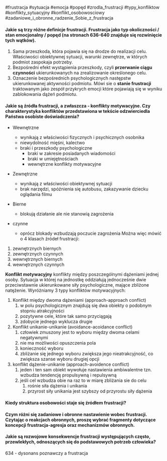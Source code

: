 
#frustracja #sytuacja #emocja #popęd #zrodla_frustracji #typy_konfliktow #konflikty_sytuacyjny #konflikt_osobowosciowy #zadaniowe_i_obronne_radzenie_Sobie_z_frustracja

#### Jakie są trzy różne definicje frustracji. **Frustracja jako typ okoliczności / stan emocjonalny / popęd** (na stronach 636-640 znajduje się rozwinięcie tych wątków).
1. Sama przeszkoda, która pojawia się na drodze do realizacji celu. Właściwości obiektywnej sytuacji, warunki zewnętrze, w których podmiot zaspokaja potrzeby.
2. Bezpośredni efekt wystąpienia przeszkody, czyli **przerwanie ciągu czynności** ukierunkowanych na zrealizowanie określonego celu.
3. Oznaczenie bezpośrednich psychologicznych następstw ukierunkowanej aktywności podmiotu. Mówi sie o **stanie frustracji** traktowanym jako zespół przykrych emocji które pojawiają się w wyniku zablokowania dążeń podmiotu.
#### Jakie są źródła frustracji, a zwłaszcza - **konflikty motywacyjne**. Czy charakterystyka konfliktów przedstawiona w tekście odzwierciedla Państwa osobiste doświadczenia?
- Wewnętrzne
	- wynikają z właściwości fizycznych i psychicznych osobnika
	- niewydolność mięśni, kalectwo
	- braki i przeszkody psychologiczne
		- braki w zakresie posiadanych wiadomości 
		- braki w umiejętnościach
		- wewnętrzne konflikty  motywacyjne
- Zewnętrzne
	- wynikają z właściwości obiektywnej sytuacji
	- brak narzędzi, spóźnienia się autobusu, zakazywanie dziecku oglądania filmu

- Bierne
	- blokują działanie ale nie stanowią zagrożenia
- czynne
	- oprócz blokady wzbudzają poczucie zagrożenia
Można więc mówić o 4 klasach źródeł frustracji:
1. zewnętrznych biernych
2. zewnętrznych czynnych
3. wewnętrznych biernych
4. wewnętrznych czynnych

**Konflikt motywacyjny**
konflikty między poszczególnymi dążeniami jednej osoby. Sytuacja w której na jednostkę oddziałują jednocześnie dwie przeciwstawnie ukierunkowane siły psychologiczne, mające zbliżone natężenie.
Wyróżniamy 3 typy konfliktów motywacyjnych:
1. Konflikt między dwoma dążeniami (approach-approach conflict)
	1. w polu psychologicznym znajdują się dwa obiekty o podobnym stopniu atrakcyjności 
	2. pozytywne cele, które tak samo przyciągają
	3. zdobycie jednego wyklucza drugie
2. Konflikt unikanie-unikanie (avoidance-acoidance conflict)
	1. człowiek zmuszony jest to wyboru między dwoma celami negatywnymi
	2. nie ma możliwości opuszczenia pola
	3. konieczność wyboru
	4. zbliżanie się jednego wyboru zwiększa jego nieatrakcyjność, co zwiększa szanse wyboru drugiej opcji
3. konflikt dążenie-unikanie (approach-avoidence conflict)
	1. jeden i ten sam obiekt wywołuje nastawienia ambiwalentne tzn. wzbudza tendencję propulsywną i repulsywną
	2. jeśli cel wzbudza obie na raz to w miarę zbliżania sie do celu
		1. rośnie siła dążenia i unikania
		2. przyrost siły unikania jest szybszy od przyrostu siły dążenia

#### Kiedy **struktura osobowości** staje się źródłem frustracji?
#### Czym różni się **zadaniowe i obronne nastawienie wobec frustracji**. Czytając o reakcjach obronnych, proszę wybrać fragmenty dotyczące koncepcji frustracja-agresja oraz mechanizmów obronnych.
#### Jakie są rozwojowe **konsekwencje frustracji** występujących **często, przewlekłych**, odnoszących się do podstawowych potrzeb człowieka?

634 - dysonans poznawczy a frustracja